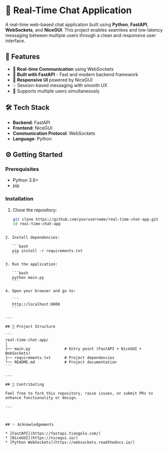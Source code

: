 
# 💬 Real-Time Chat Application

A real-time web-based chat application built using **Python**, **FastAPI**, **WebSockets**, and **NiceGUI**. This project enables seamless and low-latency messaging between multiple users through a clean and responsive user interface.



## 🚀 Features

- 🔁 **Real-time Communication** using WebSockets  
- 🧩 **Built with FastAPI** - Fast and modern backend framework  
- 🎨 **Responsive UI** powered by NiceGUI  
- 💡 Session-based messaging with smooth UX  
- 📡 Supports multiple users simultaneously  



## 🛠️ Tech Stack

- **Backend**: FastAPI  
- **Frontend**: NiceGUI  
- **Communication Protocol**: WebSockets  
- **Language**: Python




## ⚙️ Getting Started

### Prerequisites

- Python 3.8+
- pip

### Installation

1. Clone the repository:
   ```bash
   git clone https://github.com/yourusername/real-time-chat-app.git
   cd real-time-chat-app
````

2. Install dependencies:

   ```bash
   pip install -r requirements.txt
   ```

3. Run the application:

   ```bash
   python main.py
   ```

4. Open your browser and go to:

   ```
   http://localhost:8000
   ```

---

## 📁 Project Structure

```
real-time-chat-app/
│
├── main.py               # Entry point (FastAPI + NiceGUI + WebSockets)
├── requirements.txt      # Project dependencies
└── README.md             # Project documentation
```

---

## 🤝 Contributing

Feel free to fork this repository, raise issues, or submit PRs to enhance functionality or design.

---



## ✨ Acknowledgements

* [FastAPI](https://fastapi.tiangolo.com/)
* [NiceGUI](https://nicegui.io/)
* [Python WebSockets](https://websockets.readthedocs.io/)



